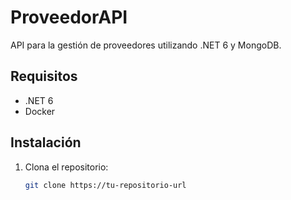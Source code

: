 # ProveedorAPI

API para la gestión de proveedores utilizando .NET 6 y MongoDB.

## Requisitos

- .NET 6
- Docker

## Instalación

1. Clona el repositorio:
   ```bash
   git clone https://tu-repositorio-url
